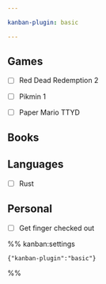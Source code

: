 ```yaml
---

kanban-plugin: basic

---
```


## Games

- [ ] Red Dead Redemption 2
- [ ] Pikmin 1
- [ ] Paper Mario TTYD


## Books



## Languages

- [ ] Rust


## Personal

- [ ] Get finger checked out




%% kanban:settings
```
{"kanban-plugin":"basic"}
```
%%